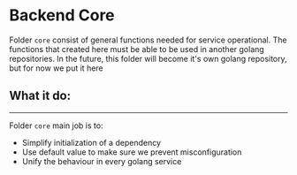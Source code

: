 # Backend Core

Folder `core` consist of general functions needed for service operational.
The functions that created here must be able to be used in another golang repositories.
In the future, this folder will become it's own golang repository, but for now we put it here

## What it do:
---

Folder `core` main job is to:
- Simplify initialization of a dependency
- Use default value to make sure we prevent misconfiguration
- Unify the behaviour in every golang service

